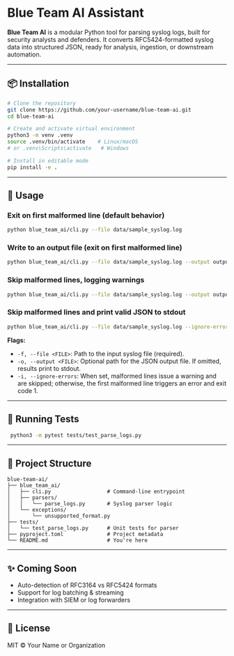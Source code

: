 # Blue Team AI Assistant

**Blue Team AI** is a modular Python tool for parsing syslog logs, built for security analysts and defenders. It converts RFC5424-formatted syslog data into structured JSON, ready for analysis, ingestion, or downstream automation.

---

## 📦 Installation

```bash
# Clone the repository
git clone https://github.com/your-username/blue-team-ai.git
cd blue-team-ai

# Create and activate virtual environment
python3 -m venv .venv
source .venv/bin/activate    # Linux/macOS
# or .venv\Scripts\activate   # Windows

# Install in editable mode
pip install -e .
```

---

## 🚀 Usage

### Exit on first malformed line (default behavior)

```bash
python blue_team_ai/cli.py --file data/sample_syslog.log
```

### Write to an output file (exit on first malformed line)

```bash
python blue_team_ai/cli.py --file data/sample_syslog.log --output output.json
```

### Skip malformed lines, logging warnings

```bash
python blue_team_ai/cli.py --file data/sample_syslog.log --output output.json --ignore-errors
```

### Skip malformed lines and print valid JSON to stdout

```bash
python blue_team_ai/cli.py --file data/sample_syslog.log --ignore-errors
```

**Flags:**

* `-f, --file <FILE>`: Path to the input syslog file (required).
* `-o, --output <FILE>`: Optional path for the JSON output file. If omitted, results print to stdout.
* `-i, --ignore-errors`: When set, malformed lines issue a warning and are skipped; otherwise, the first malformed line triggers an error and exit code 1.

---

## 🧪 Running Tests

```bash
 python3 -m pytest tests/test_parse_logs.py
```

---

## 📁 Project Structure

```
blue-team-ai/
├── blue_team_ai/
│   ├── cli.py                  # Command-line entrypoint
│   ├── parsers/
│   │   └── parse_logs.py       # Syslog parser logic
│   └── exceptions/
│       └── unsupported_format.py
├── tests/
│   └── test_parse_logs.py      # Unit tests for parser
├── pyproject.toml              # Project metadata
└── README.md                   # You're here
```

---

## ✨ Coming Soon

* Auto-detection of RFC3164 vs RFC5424 formats
* Support for log batching & streaming
* Integration with SIEM or log forwarders

---

## 📝 License

MIT © Your Name or Organization
